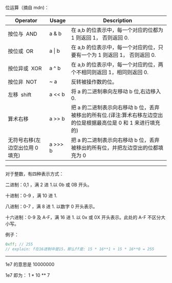 位运算（摘自 mdn)：

<html>
<body>
<!--StartFragment-->

| Operator                        | Usage   | Description                                                                                                      |
| ------------------------------- | ------- | ---------------------------------------------------------------------------------------------------------------- |
| 按位与  AND                     | a & b   | 在 a,b 的位表示中，每一个对应的位都为 1 则返回 1， 否则返回 0.                                                   |
| 按位或  OR                      | a \| b  | 在 a,b 的位表示中，每一个对应的位，只要有一个为 1 则返回 1， 否则返回 0.                                         |
| 按位异或  XOR                   | a ^ b   | 在 a,b 的位表示中，每一个对应的位，两个不相同则返回 1，相同则返回 0.                                             |
| 按位非  NOT                     | ~ a     | 反转被操作数的位。                                                                                               |
| 左移  shift                     | a << b  | 将 a 的二进制串向左移动 b 位,右边移入 0.                                                                         |
| 算术右移                        | a >> b  | 把 a 的二进制表示向右移动 b 位，丢弃被移出的所有位.(译注:算术右移左边空出的位是根据最高位是 0 和 1 来进行填充的) |
| 无符号右移(左边空出位用 0 填充) | a >>> b | 把 a 的二进制表示向右移动 b 位，丢弃被移出的所有位，并把左边空出的位都填充为 0                                   |

<!--EndFragment-->
</body>
</html>

---

对于整数，有四种表示方式：

二进制：0,1 ，满 2 进 1.以 0b 或 0B 开头。

十进制：0-9 ，满 10 进 1.

八进制：0-7 ，满 8 进 1. 以数字 0 开头表示。

十六进制：0-9 及 A-F，满 16 进 1. 以 0x 或 0X 开头表示。此处的 A-F 不区分大小写。

例子：

```js
0xff; // 255
// explain: f在16进制中是15，那么ff是: 15 * 16**1 + 15 * 16**0 = 255
```

---

1e7 的意思是 10000000

1e7 即为： 1 \* 10 \*\* 7
